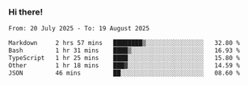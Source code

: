 ### Hi there!

<!--START_SECTION:waka-->

```txt
From: 20 July 2025 - To: 19 August 2025

Markdown     2 hrs 57 mins   ████████▒░░░░░░░░░░░░░░░░   32.80 %
Bash         1 hr 31 mins    ████▒░░░░░░░░░░░░░░░░░░░░   16.93 %
TypeScript   1 hr 25 mins    ████░░░░░░░░░░░░░░░░░░░░░   15.80 %
Other        1 hr 18 mins    ███▓░░░░░░░░░░░░░░░░░░░░░   14.59 %
JSON         46 mins         ██░░░░░░░░░░░░░░░░░░░░░░░   08.60 %
```

<!--END_SECTION:waka-->
